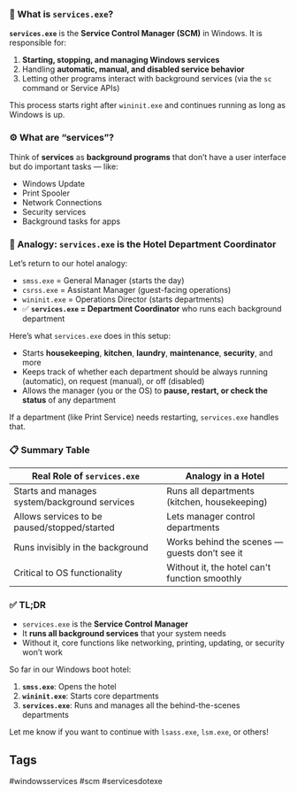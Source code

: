 ### 🧠 What is `services.exe`?

**`services.exe`** is the **Service Control Manager (SCM)** in Windows. It is responsible for:

1. **Starting, stopping, and managing Windows services**
2. Handling **automatic, manual, and disabled service behavior**
3. Letting other programs interact with background services (via the `sc` command or Service APIs)
    
This process starts right after `wininit.exe` and continues running as long as Windows is up.

### ⚙️ What are “services”?

Think of **services** as **background programs** that don’t have a user interface but do important tasks — like:
- Windows Update
- Print Spooler
- Network Connections
- Security services
- Background tasks for apps
    
### 🏨 Analogy: `services.exe` is the Hotel Department Coordinator

Let’s return to our hotel analogy:
- `smss.exe` = General Manager (starts the day)
- `csrss.exe` = Assistant Manager (guest-facing operations)
- `wininit.exe` = Operations Director (starts departments)
- ✅ **`services.exe` = Department Coordinator** who runs each background department


Here’s what `services.exe` does in this setup:

- Starts **housekeeping**, **kitchen**, **laundry**, **maintenance**, **security**, and more
- Keeps track of whether each department should be always running (automatic), on request (manual), or off (disabled)
- Allows the manager (you or the OS) to **pause, restart, or check the status** of any department
    
If a department (like Print Service) needs restarting, `services.exe` handles that.

### 📋 Summary Table

|Real Role of `services.exe`|Analogy in a Hotel|
|---|---|
|Starts and manages system/background services|Runs all departments (kitchen, housekeeping)|
|Allows services to be paused/stopped/started|Lets manager control departments|
|Runs invisibly in the background|Works behind the scenes — guests don’t see it|
|Critical to OS functionality|Without it, the hotel can't function smoothly|

### ✅ TL;DR

- `services.exe` is the **Service Control Manager**
- It **runs all background services** that your system needs
- Without it, core functions like networking, printing, updating, or security won’t work
    
So far in our Windows boot hotel:
1. **`smss.exe`**: Opens the hotel
2. **`wininit.exe`**: Starts core departments
3. **`services.exe`**: Runs and manages all the behind-the-scenes departments
    
Let me know if you want to continue with `lsass.exe`, `lsm.exe`, or others!

## Tags
#windowsservices #scm #servicesdotexe
